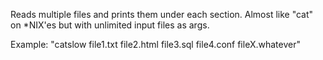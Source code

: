 Reads multiple files and prints them under each section. Almost like "cat" on *NIX'es but with unlimited input files as args.

Example: "catslow file1.txt file2.html file3.sql file4.conf fileX.whatever"
